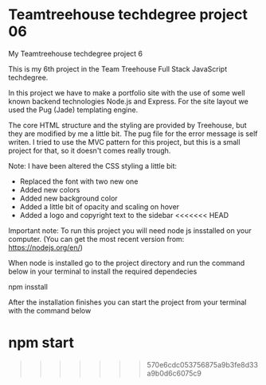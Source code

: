 # Teamtreehouse techdegree project 06
My Teamtreehouse techdegree project 6

This is my 6th project in the Team Treehouse Full Stack JavaScript techdegree.

In this project we have to make a portfolio site with the use of some well known backend technologies Node.js and Express. For the site layout we used the Pug (Jade) templating engine.

The core HTML structure and the styling are provided by Treehouse, but they are modified by me a little bit.
The pug file for the error message is self writen. I tried to use the MVC pattern for this project, but this is a small project for that, so it doesn't comes really trough.

Note: I have been altered the CSS styling a little bit:

 - Replaced the font with two new one
 - Added new colors
 - Added new background color
 - Added a little bit of opacity and scaling on hover
 - Added a logo and copyright text to the sidebar
<<<<<<< HEAD

Important note: To run this project you will need node js insstalled on your computer.
(You can get the most recent version from: https://nodejs.org/en/)

When node is installed go to the project directory and run the command below in your terminal to install the required dependecies
  
  npm insstall
  
After the installation finishes you can start the project from your terminal with the command below
  
  npm start
=======
>>>>>>> 570e6cdc053756875a9b3fe8d33a9b0d6c6075c9
